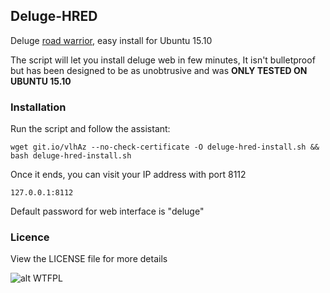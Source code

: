 ## Deluge-HRED
Deluge [road warrior](http://en.wikipedia.org/wiki/Road_warrior_%28computing%29), easy install for Ubuntu 15.10

The script will let you install deluge web in few minutes, It isn't bulletproof but has been designed to be as unobtrusive and was **ONLY TESTED ON UBUNTU 15.10**

### Installation
Run the script and follow the assistant:

`wget git.io/vlhAz --no-check-certificate -O deluge-hred-install.sh && bash deluge-hred-install.sh`

Once it ends, you can visit your IP address with port 8112

`127.0.0.1:8112`

Default password for web interface is "deluge"

### Licence
View the LICENSE file for more details

![alt WTFPL](http://www.wtfpl.net/wp-content/uploads/2012/12/wtfpl-badge-1.png)
